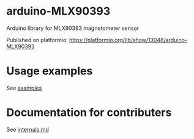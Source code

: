 # arduino-MLX90393
Arduino library for MLX90393 magnetometer sensor

Published on platformio: https://platformio.org/lib/show/13048/arduino-MLX90393

# Usage examples

See [examples](examples)

# Documentation for contributers

See [internals.md](internals.md)
